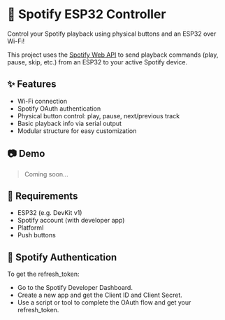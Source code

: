 # 🎵 Spotify ESP32 Controller

Control your Spotify playback using physical buttons and an ESP32 over Wi-Fi!

This project uses the [Spotify Web API](https://developer.spotify.com/documentation/web-api/) to send playback commands (play, pause, skip, etc.) from an ESP32 to your active Spotify device.

## ✨ Features

- Wi-Fi connection
- Spotify OAuth authentication
- Physical button control: play, pause, next/previous track
- Basic playback info via serial output
- Modular structure for easy customization

## 📷 Demo

> Coming soon...

## 🔧 Requirements

- ESP32 (e.g. DevKit v1)
- Spotify account (with developer app)
- PlatformI
- Push buttons

## 🔐 Spotify Authentication

To get the refresh_token:
- Go to the Spotify Developer Dashboard.
- Create a new app and get the Client ID and Client Secret.
- Use a script or tool to complete the OAuth flow and get your refresh_token.